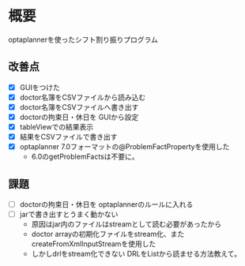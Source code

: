 # 概要

optaplannerを使ったシフト割り振りプログラム

## 改善点

- [x] GUIをつけた
- [x] doctor名簿をCSVファイルから読み込む
- [x] doctor名簿をCSVファイルへ書き出す
- [x] doctorの拘束日・休日を GUIから設定
- [x] tableViewでの結果表示
- [x] 結果をCSVファイルで書き出す
- [x] optaplanner 7.0フォーマットの@ProblemFactPropertyを使用した
   - 6.0のgetProblemFactsは不要に。
   
## 課題
- [ ] doctorの拘束日・休日を optaplannerのルールに入れる
- [ ] jarで書き出すとうまく動かない
   - 原因はjar内のファイルはstreamとして読む必要があったから
   - doctor arrayの初期化ファイルをstream化、またcreateFromXmlInputStreamを使用した
   - しかしdrlをstream化できない DRLをListから読ませる方法教えて。
   